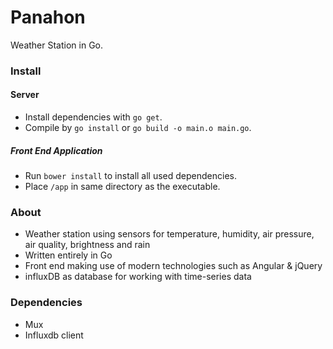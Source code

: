 # Panahon

Weather Station in Go.

### Install

#### Server
* Install dependencies with `go get`.
* Compile by `go install` or `go build -o main.o main.go`.

##### Front End Application
* Run `bower install` to install all used dependencies.
* Place `/app` in same directory as the executable.

### About

* Weather station using sensors for temperature, humidity,
 air pressure, air quality, brightness and rain
* Written entirely in Go
* Front end making use of modern technologies such as Angular & jQuery
* influxDB as database for working with time-series data

### Dependencies

* Mux
* Influxdb client
